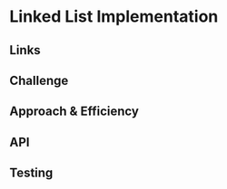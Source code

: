 # Linked List Implementation
<!-- Short summary or background information -->
    
## Links
<!-- Link to pull request, passing tests, etc --> 
    
## Challenge
<!-- Description of the challenge -->
    
## Approach & Efficiency
<!-- What approach did you take? Why? What is the Big O space/time for this approach? -->
    
## API
<!-- Description of each method publicly available to your Linked List -->
    
## Testing
<!-- Description of how to run your tests -->